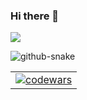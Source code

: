 ### Hi there 👋

<!--<p align="center">
  <a href="#">
    <img src="https://readme-typing-svg.herokuapp.com?font=Poppins&weight=500&size=28&duration=4000&pause=1000&color=F7F7F7&center=true&vCenter=true&width=580&lines=Hello+there%2C+%F0%9F%96%96+fellow+developer!+;Welcome+to+my+GitHub+repository%2C+;where+innovation+meets+collaboration.;Take+a+deep+dive+into+my+projects+;and+let+the+code+spark+your+creativity!" alt="Typing SVG">
  </a>
</p>-->

![](https://komarev.com/ghpvc/?username=kavakoza) 

<picture>
  <source media="(prefers-color-scheme: dark)" srcset="https://raw.githubusercontent.com/kavakoza/kavakoza/output/github-contribution-grid-snake-dark.svg" />
  <source media="(prefers-color-scheme: light)" srcset="https://raw.githubusercontent.com/kavakoza/kavakoza/output/github-contribution-grid-snake.svg" />
  <img alt="github-snake" src="github-snake.svg" />
</picture>

<!--
**kavakoza/kavakoza** is a ✨ _special_ ✨ repository because its `README.md` (this file) appears on your GitHub profile.

Here are some ideas to get you started:

- 🔭 I’m currently working on ...
- 🌱 I’m currently learning ...
- 👯 I’m looking to collaborate on ...
- 🤔 I’m looking for help with ...
- 💬 Ask me about ...
- 📫 How to reach me: ...
- 😄 Pronouns: ...
- ⚡ Fun fact: ...
-->
<table center>
<!--  <tr>
    <td>
        <a href="#">
      <img src="https://github-readme-stats.vercel.app/api/top-langs/?username=kavakoza&theme=transparent" alt="Top Langs">
    </a>
    </td>-->
    <td>
         <a href="https://www.codewars.com/users/PythonisTiko">
      <img src="https://www.codewars.com/users/kavakoza/badges/large" alt="codewars">
    </a><br>
    </td>
  </tr>
</table>

